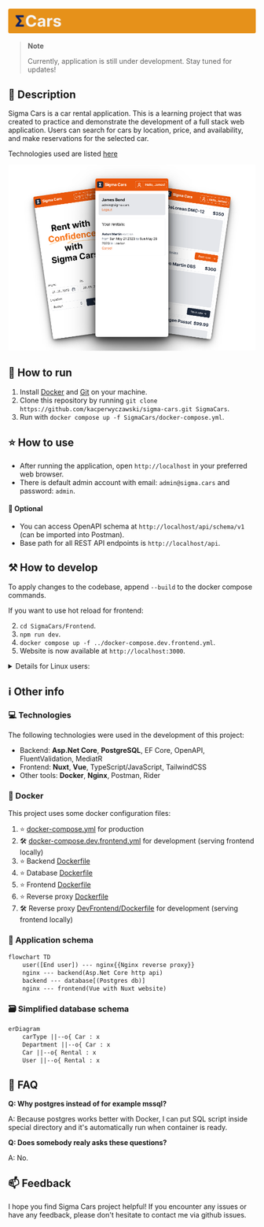 ![Sigma cars](Assets/header.svg)

> **Note**
>
> Currently, application is still under development. Stay tuned for updates!

## 📝 Description

Sigma Cars is a car rental application. This is a learning
project that was created to practice and demonstrate the development of a full stack web application. Users can search
for cars by location, price, and availability, and make reservations for the selected car.

Technologies used are listed [here](#-technologies)

![Mockup](Assets/sigma-mockup.png)

## 🚀 How to run

1. Install [Docker](https://www.docker.com/) and [Git](https://git-scm.com/downloads) on your machine.
2. Clone this repository by running `git clone https://github.com/kacperwyczawski/sigma-cars.git SigmaCars`.
3. Run with `docker compose up -f SigmaCars/docker-compose.yml`.

## ⭐ How to use

- After running the application, open `http://localhost` in your preferred web browser.
- There is default admin account with email: `admin@sigma.cars` and password: `admin`.

#### 💭 Optional

- You can access OpenAPI schema at `http://localhost/api/schema/v1` (can be imported into Postman).
- Base path for all REST API endpoints is `http://localhost/api`.

## ⚒️ How to develop

To apply changes to the codebase, append `--build` to the docker compose commands.

If you want to use hot reload for frontend:

2. `cd SigmaCars/Frontend`.
3. `npm run dev`.
1. `docker compose up -f ../docker-compose.dev.frontend.yml`.
4. Website is now available at `http://localhost:3000`.

<details>
    <summary>
        Details for Linux users:
    </summary>
        There may be some problems with proxy_pass from nginx to host machine.
        This stackoverflow answer may help: https://stackoverflow.com/questions/24319662/from-inside-of-a-docker-container-how-do-i-connect-to-the-localhost-of-the-mach/43541681#43541681
</details>

## ℹ️ Other info

### 💻 Technologies

The following technologies were used in the development of this project:

- Backend: **Asp.Net Core**, **PostgreSQL**, EF Core, OpenAPI, FluentValidation, MediatR
- Frontend: **Nuxt**, **Vue**, TypeScript/JavaScript, TailwindCSS
- Other tools: **Docker**, **Nginx**, Postman, Rider

### 🐋 Docker

This project uses some docker configuration files:

1. ⭐ [docker-compose.yml](docker-compose.yml) for production
2. 🛠️ [docker-compose.dev.frontend.yml](docker-compose.dev.frontend.yml) for development (serving frontend locally)
3. ⭐ Backend [Dockerfile](Backend/Dockerfile)
4. ⭐ Database [Dockerfile](Database/Dockerfile)
5. ⭐ Frontend [Dockerfile](Frontend/Dockerfile)
6. ⭐ Reverse proxy [Dockerfile](ReverseProxy/Dockerfile)
7. 🛠️ Reverse proxy [DevFrontend/Dockerfile](ReverseProxy/DevFrontend/Dockerfile) for development (serving frontend
   locally)

### 🔗 Application schema

```mermaid
flowchart TD
    user([End user]) --- nginx{{Nginx reverse proxy}}
    nginx --- backend(Asp.Net Core http api)
    backend --- database[(Postgres db)]
    nginx --- frontend(Vue with Nuxt website)
```

### 🗃️ Simplified database schema

```mermaid
erDiagram
    carType ||--o{ Car : x
    Department ||--o{ Car : x
    Car ||--o{ Rental : x
    User ||--o{ Rental : x
```

## 🤔 FAQ

**Q: Why postgres instead of for example mssql?**

A: Because postgres works better with Docker, I can put SQL script inside special directory and it's automatically run when container is ready.

**Q: Does somebody realy asks these questions?**

A: No.

## 📫 Feedback

I hope you find Sigma Cars project helpful! If you encounter any issues or have any feedback, please don't hesitate to
contact me via github issues.
